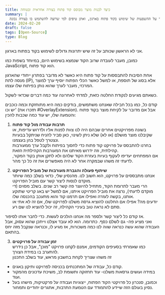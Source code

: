 ```yaml
---
title: כיצד לבנות מוצר מבוסס קוד פתוח בצורה אחראית ובטוחה
summary: |
  קוד פתוח הוא לא רק קוד, אלא גם תרבות. בפוסט הזה, אני אספר על ההשפעות של שימוש בקוד פתוח בארגון, ואתן טיפים למי שרוצה להשתמש בו בצורה נכונה.
date: 2024-02-20
draft: false
tags: [Open-Source]
type: Blog
---
```


אני לא הראשון שכותב על זה שיש יתרונות גדולים לשימוש בקוד בפתוח בארגון.

כמובן, מעבר לעובדה שרוב הקוד שנמצא בשימוש היום, במיוחד בשפות כמו JavaScript, הוא קוד פתוח.

אחת הסיבות להתבססות על קוד פתוח היא כאשר לא מדובר בפתרון ייחודי שהארגון מנסה לתת (IP), אלא בסוג של תוספת, או למשל כאשר הכלי הפתוח יוסיף ערך למוצר המרכזי, מעבר לערך שהוא נותן בפיתוח שלו עצמו.

כשאתם מגיעים לנקודת החלטה כזאת, למדתי לאחרונה עוד כמה דברים שכדאי לשקול.

קודם כל, כמו בכל חבילה שאנחנו משתמשים, בודקים כמה היא מתוחזקת וכמה כוכבים יש וכו' (תזכרו את #OverlayExtension).
אבל אם מדובר על לקיחת מוצר בקוד פתוח והטמעה שלו, יש עוד כמה שכבות להכין:

1. **תרבות עבודה מול קוד פתוח**  
   בשונה מפרויקטים אחרים שבהם היה לנו צוות לפנות אליו ולדרוש עדיפות, או שקיבלנו מוצר מושלם (או לא) שלא ניתן לשינוי, כאן סביר להניח שניתקל בבעיות ונצטרך לטפל בהן בעצמנו.  
   בחרנו להתבסס על פרויקט קוד פתוח כדי לחסוך בפיתוח ולקבל ערך ממעורבות קהילתית, וזה ידרוש מאיתנו את המעורבות הקהילתית הזאת.  
   אם המפתחים יעדיפו לעקוף בעיות בעזרת הקוד שלהם ולא לתקן אותן בקוד המקור, לדעתי זה משהו שבמקרה אחר לא היה מאפשרים את זה כל כך מהר.

2. **שיתוף פעולה והגברת מעורבות של מוביל הפרויקט**  
   אנחנו מתבססים על פרויקט, הוא חשוב לנו. מהנסיון שלי, כדאי בשלב כמה שיותר מוקדם לנסות ליצור קשר עם מוביל הפרויקט.  
   הרי מעבר לתרומת הקוד, מתחיל להיווצר פה קשר רב שנים. בשלב מסוים (די מוקדם לדעתי), נרצה את מוביל הפרויקט איתנו, אם למשל יש באג קריטי שתוקע אותנו, בקשה לעזרה ואפילו אם תרמנו קוד והוא מתעכב בהכנסה שלו.  
   יודעים מה? אפילו אם החלטנו להוציא גרסה משלנו לפרויקט שלו, אם זה לא אתי או סתם לא נראה טוב בעיניי הקהילה, זה יכול להוציא לנו שם רע.

אז קודם כל ליצור קשר ולספר מה אנחנו הולכים לעשות. כדי לחבר אותו לסיפור.  
 ואני מציע פה- גם לשלם כסף. כתרומה. הוא לא עובד אצלנו וייתכן שהוא עסוק, אבל העבודה שהוא עשה כנראה שווה לנו כמה משכורות, אז מגיע לו, וכנראה שנקבל מזה יחס בהתאם.

3. **זמן עבודה על פרויקטים**  
   כמו שאמרתי בסעיפים הקודמים, אמנם לקחנו פרויקט "מוכן", אבל כן נידרש להתערב בו במידת הצורך.  
   זה משהו שצריך לקחת בחשבון מראש, עוד בשלב התכנון

- קודם כל, עבודה של המתכנתים בכניסה לפרויקט ותיקון באגים.
- במידה ועושים גרסאות משלנו- עוד תחזוקה ותשומת לב, משיכת עדכונים מהמקור ועוד.
- וכמובן, סנכרון כל פרויקטי הקוד הפתוח, ייצוגיות ועבודה על פרקטיקות, מישהו בעל נסיון בעולם הזה שיידע להתמודד עם הטמעת התרבות, אתגרים יחודיים ותמחור.
